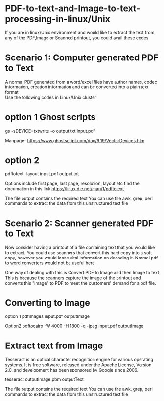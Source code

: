 # PDF-to-text-and-Image-to-text-processing-in-linux/Unix
If you are in linux/Unix environment and would like to extract the text from any of the PDF,Image or Scanned printout, you could avail these codes

# Scenario 1: Computer generated PDF to Text
A normal PDF generated from a word/excel files have author names, codec information, creation information and can be converted into a plain text format  
Use the following codes in Linux/Unix cluster
# option 1 Ghost scripts
gs -sDEVICE=txtwrite -o output.txt input.pdf 

Manpage- https://www.ghostscript.com/doc/9.19/VectorDevices.htm

# option 2 
pdftotext -layout input.pdf output.txt

Options include first page, last page, resolution, layout etc
find the documation in this link 
https://linux.die.net/man/1/pdftotext

The file output contains the required text
You can use the awk, grep, perl commands to extract the data from this unstructured text file




# Scenario 2: Scanner generated PDF to Text
Now consider having a printout of a file containing text that you would like to extract.
You could use scanners that convert this hard copy into a soft copy, however you would loose vital information on decoding it. 
Normal pdf to word converters would not be useful here 

One way of dealing with this is 
Convert PDF to Image and then Image to text
This is because the scanners capture the image of the printout and converts this "image" to PDF to meet the customers' demand for a pdf file.

# Converting to Image

option 1 
pdfimages input.pdf outputImage

Option2
pdftocairo -W 4000 -H 1800 -q -jpeg input.pdf outputImage

# Extract text from Image
Tesseract is an optical character recognition engine for various operating systems. It is free software, released under the Apache License, Version 2.0, and development has been sponsored by Google since 2006.


tesseract outputImage.pbm outputText

The file output contains the required text
You can use the awk, grep, perl commands to extract the data from this unstructured text file


